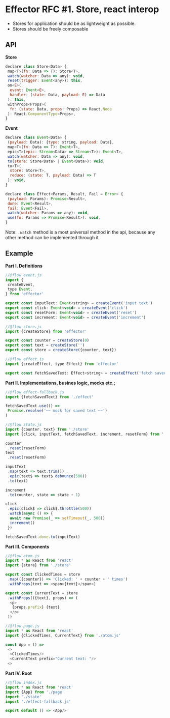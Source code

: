 # Effector RFC #1. Store, react interop

- Stores for application should be as lightweight as possible.
- Stores should be freely composable

## API

**Store**

```javascript
declare class Store<Data> {
 map<T>(fn: Data => T): Store<T>,
 watch(watcher: Data => any): void,
 reset(trigger: Event<any>): this,
 on<E>(
  event: Event<E>,
  handler: (state: Data, payload: E) => Data
 ): this,
 withProps<Props>(
  fn: (state: Data, props: Props) => React.Node
 ): React.ComponentType<Props>,
}
```
**Event**

```javascript
declare class Event<Data> {
 (payload: Data): {type: string, payload: Data},
 map<T>(fn: Data => T): Event<T>,
 epic<T>(epic: Stream<Data> => Stream<T>): Event<T>,
 watch(watcher: Data => any): void,
 to(store: Store<Data> | Event<Data>): void,
 to<T>(
  store: Store<T>,
  reduce: (state: T, payload: Data) => T
 ): void,
}
```

```javascript
declare class Effect<Params, Result, Fail = Error> {
 (payload: Params): Promise<Result>,
 done: Event<Result>,
 fail: Event<Fail>,
 watch(watcher: Params => any): void,
 use(fn: Params => Promise<Result>): void,
}
```

Note: `.watch` method is a most universal method in the api, because any other method can be implemented through it

## Example

**Part I. Definitions**

```javascript
//@flow event.js
import {
 createEvent,
 type Event,
} from 'effector'

export const inputText: Event<string> = createEvent('input text')
export const click: Event<void> = createEvent('click')
export const resetForm: Event<void> = createEvent('reset')
export const increment: Event<void> = createEvent('increment')
```

```javascript
//@flow store.js
import {createStore} from 'effector'

export const counter = createStore(0)
export const text = createStore('')
export const store = createStore({counter, text})
```


```javascript
//@flow effect.js
import {createEffect, type Effect} from 'effector'

export const fetchSavedText: Effect<string> = createEffect('fetch saved text')
```

**Part II. Implementations, busines logic, mocks etc.;**

```javascript
//@flow effect-fallback.js
import {fetchSavedText} from './effect'

fetchSavedText.use(() =>
 Promise.resolve('~~ mock for saved text ~~')
)
```

```javascript
//@flow state.js
import {counter, text} from './store'
import {click, inputText, fetchSavedText, increment, resetForm} from './event'

counter
 .reset(resetForm)
text
 .reset(resetForm)

inputText
 .map(text => text.trim())
 .epic(text$ => text$.debounce(500))
 .to(text)

increment
 .to(counter, state => state + 1)

click
 .epic(click$ => click$.throttle(500))
 .watch(async () => {
  await new Promise(_ => setTimeout(_, 500))
  increment()
 })

fetchSavedText.done.to(inputText)
```

**Part III. Components**

```javascript
//@flow atom.js
import * as React from 'react'
import {store} from './store'

export const ClickedTimes = store
 .map(({counter}) => 'Clicked: ' + counter + ' times')
 .withProps(text => <span>{text}</span>)

export const CurrentText = store
 .withProps(({text}, props) => (
  <p>
   {props.prefix} {text}
  </p>
 ))
```

```javascript
//@flow page.js
import * as React from 'react'
import {ClickedTimes, CurrentText} from './atom.js'

const App = () =>
 <>
  <ClickedTimes/>
  <CurrentText prefix="Current text: "/>
 <>
```

**Part IV. Root**

```javascript
//@flow index.js
import * as React from 'react'
import {App} from './page'
import './state'
import './effect-fallback.js'

export default () => <App/>
```
